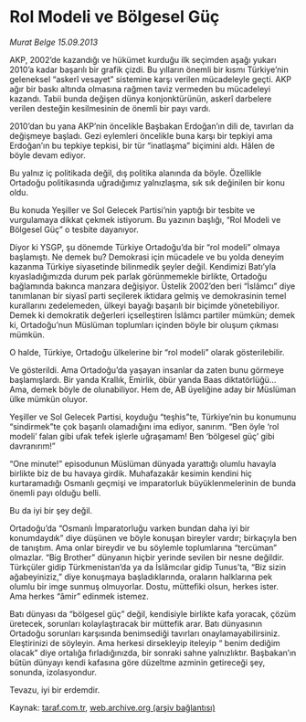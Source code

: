# Rol Modeli ve Bölgesel Güç

*Murat Belge 15.09.2013*

<div class="yazi"><p>AKP, 2002’de kazandığı ve hükümet kurduğu ilk seçimden aşağı yukarı 2010’a kadar başarılı bir grafik çizdi. Bu yılların önemli bir kısmı Türkiye’nin geleneksel “askerî vesayet” sistemine karşı verilen mücadeleyle geçti. AKP ağır bir baskı altında olmasına rağmen taviz vermeden bu mücadeleyi kazandı. Tabii bunda değişen dünya konjonktürünün, askerî darbelere verilen desteğin kesilmesinin de önemli bir payı vardı.</p>
<p>2010’dan bu yana AKP’nin öncelikle Başbakan Erdoğan’ın dili de, tavırları da değişmeye başladı. Gezi eylemleri öncelikle buna karşı bir tepkiyi ama Erdoğan’ın bu tepkiye tepkisi, bir tür “inatlaşma” biçimini aldı. Hâlen de böyle devam ediyor.</p>
<p>Bu yalnız iç politikada değil, dış politika alanında da böyle. Özellikle Ortadoğu politikasında uğradığımız yalnızlaşma, sık sık değinilen bir konu oldu.</p>
<p>Bu konuda Yeşiller ve Sol Gelecek Partisi’nin yaptığı bir tesbite ve vurgulamaya dikkat çekmek istiyorum. Bu yazının başlığı, “Rol Modeli ve Bölgesel Güç” o tesbite dayanıyor.</p>
<p>Diyor ki YSGP, şu dönemde Türkiye Ortadoğu’da bir “rol modeli” olmaya başlamıştı. Ne demek bu? Demokrasi için mücadele ve bu yolda deneyim kazanma Türkiye siyasetinde bilinmedik şeyler değil. Kendimizi Batı’yla kıyasladığımızda durum pek parlak görünmemekle birlikte, Ortadoğu bağlamında bakınca manzara değişiyor. Üstelik 2002’den beri “İslâmcı” diye tanımlanan bir siyasî parti seçilerek iktidara gelmiş ve demokrasinin temel kurallarını zedelemeden, ülkeyi bayağı başarılı bir biçimde yönetebiliyor. Demek ki demokratik değerleri içselleştiren İslâmcı partiler mümkün; demek ki, Ortadoğu’nun Müslüman toplumları içinden böyle bir oluşum çıkması mümkün. </p>
<p>O halde, Türkiye, Ortadoğu ülkelerine bir “rol modeli” olarak gösterilebilir.</p>
<p>Ve gösterildi. Ama Ortadoğu’da yaşayan insanlar da zaten bunu görmeye başlamışlardı. Bir yanda Krallık, Emirlik, öbür yanda Baas diktatörlüğü... Ama, demek böyle de olunabiliyor. Hem de, AB üyeliğine aday bir Müslüman ülke mümkün oluyor.</p>
<p>Yeşiller ve Sol Gelecek Partisi, koyduğu “teşhis”te, Türkiye’nin bu konumunu “sindirmek”te çok başarılı olamadığını ima ediyor, sanırım. “Ben öyle ‘rol modeli’ falan gibi ufak tefek işlerle uğraşamam! Ben ‘bölgesel güç’ gibi davranırım!”</p>
<p>“One minute!” episodunun Müslüman dünyada yarattığı olumlu havayla birlikte biz de bu havaya girdik. Muhafazakâr kesimin kendini hiç kurtaramadığı Osmanlı geçmişi ve imparatorluk büyüklenmelerinin de bunda önemli payı olduğu belli.</p>
<p>Bu da iyi bir şey değil.</p>
<p>Ortadoğu’da “Osmanlı İmparatorluğu varken bundan daha iyi bir konumdaydık” diye düşünen ve böyle konuşan bireyler vardır; birkaçıyla ben de tanıştım. Ama onlar bireydir ve bu söylemle toplumlarına “tercüman” olmazlar. “Big Brother” dünyanın hiçbir yerinde sevilen bir nesne değildir. Türkçüler gidip Türkmenistan’da ya da İslâmcılar gidip Tunus’ta, “Biz sizin ağabeyiniziz,” diye konuşmaya başladıklarında, oraların halklarına pek olumlu bir imge sunmuş olmuyorlar. Dostu, müttefiki olsun, herkes ister. Ama herkes “âmir” edinmek istemez.</p>
<p>Batı dünyası da “bölgesel güç” değil, kendisiyle birlikte kafa yoracak, çözüm üretecek, sorunları kolaylaştıracak bir müttefik arar. Batı dünyasının Ortadoğu sorunları karşısında benimsediği tavırları onaylamayabilirsiniz. Eleştirinizi de söyleyin. Ama herkesi dirsekleyip iteleyip “ benim dediğim olacak” diye ortalığa fırladığınızda, bir sonraki sahne yalnızlıktır. Başbakan’ın bütün dünyayı kendi kafasına göre düzeltme azminin getireceği şey, sonunda, izolasyondur. </p>
<p>Tevazu, iyi bir erdemdir.</p>
</div>

Kaynak: [taraf.com.tr](http://www.taraf.com.tr:80/murat-belge/makale-rol-modeli-ve-bolgesel-guc.htm), [web.archive.org (arşiv bağlantısı)](http://web.archive.org/web/20130916185508/http://www.taraf.com.tr:80/murat-belge/makale-rol-modeli-ve-bolgesel-guc.htm)

